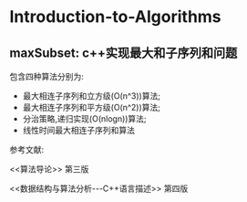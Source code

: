 # Introduction-to-Algorithms
## maxSubset: c++实现最大和子序列和问题
包含四种算法分别为: 
* 最大相连子序列和立方级(O(n^3))算法;
* 最大相连子序列和平方级(O(n^2))算法;
* 分治策略,递归实现(O(nlogn))算法;
* 线性时间最大相连子序列和算法

参考文献:

<<算法导论>> 第三版 

<<数据结构与算法分析---C++语言描述>> 第四版
